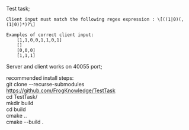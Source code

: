 Test task;


    Client input must match the following regex expression : \[((1|0)(,(1|0))*)?\]

    Examples of correct client input:
        [1,1,0,0,1,1,0,1]
        []
        [0,0,0]
        [1,1,1]
    
Server and client works on 40055 port;


recommended install steps:  
git clone --recurse-submodules  https://github.com/FrogKnowledge/TestTask  
cd TestTask/  
mkdir build  
cd build  
cmake ..  
cmake --build .  
